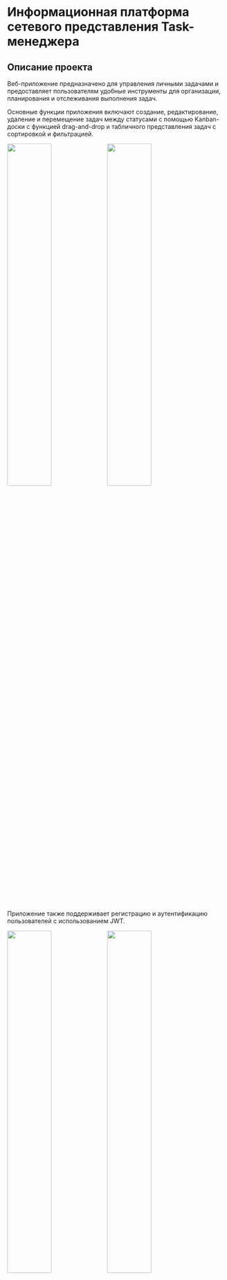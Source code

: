 # Информационная платформа сетевого представления Task-менеджера

## Описание проекта

Веб-приложение предназначено для управления личными задачами и предоставляет пользователям удобные инструменты для организации,
планирования и отслеживания выполнения задач. 

Основные функции приложения включают создание, редактирование, удаление и 
перемещение задач между статусами с помощью Kanban-доски с функцией drag-and-drop и табличного представления задач с сортировкой и фильтрацией. 

<img src="https://github.com/SergoGansta777/task-managemenent-app/assets/98104790/594983b3-97d4-46c7-b266-4c60708cb69b" width=45%>
<img src="https://github.com/SergoGansta777/task-managemenent-app/assets/98104790/205e910d-0728-4343-aa95-6520387fea5f" width=45%>

Приложение также поддерживает регистрацию и аутентификацию пользователей с использованием JWT. 

<img src="https://github.com/SergoGansta777/task-managemenent-app/assets/98104790/74a2479a-15e6-433e-a785-bbbf444fa6f8" width=45%>
<img src="https://github.com/SergoGansta777/task-managemenent-app/assets/98104790/3696586c-56e1-4bc8-91fd-d607d16313ba" width=45%>

## Демонстрация работы

![Untitled Project](https://github.com/SergoGansta777/task-managemenent-app/assets/98104790/a20a6968-1406-4ccb-b51f-780261e65ce8)

## Используемые технологии

### Backend

- PostgreSQL - объектно-реляционная система управления базами данных.
- Rust - язык программирования для системного программирования.
- Axum - асинхронный веб-фреймворк для Rust.
- Tower - набор библиотек для создания надежных и масштабируемых сервисов.
- Tokio - асинхронный runtime для языка Rust.

### Frontend
- JavaScript / TypeScript - языки программирования для веб-разработки.
- React - библиотека для построения пользовательских интерфейсов.
- Axios - HTTP клиент для браузера и Node.js.
- React Query - библиотека для управления серверным состоянием в React.
- React Hook Form - библиотека для управления формами в React.
- React Router DOM - библиотека для маршрутизации в React.
- React Table - библиотека для создания таблиц в React.
- Dnd-kit - библиотека для реализации drag-and-drop интерфейсов в React.
- Zod - библиотека для валидации и парсинга данных.
- Radix - набор низкоуровневых и доступных компонентов UI для React.
- Shadcn - набор высокоуровневых компонентов UI для React.

### Стилизация

- TailwindCSS - утилитарный CSS-фреймворк для создания адаптивного и современного дизайна.

## Структура приложения

Логическая структура системы управления задачами (Task-менеджера) представлена несколькими ключевыми компонентами: клиентская часть, серверная часть,
промежуточное ПО (middlewares), база данных и инфраструктура Docker для контейнеризации.

<img src="https://github.com/SergoGansta777/task-managemenent-app/assets/98104790/8eb9d593-c91e-472f-b72b-61f8e06ed890">

Клиентская часть отвечает за взаимодействие с пользователем, предоставляя интерфейсы Kanban-доски и табличного представления задач. 
Серверная часть обрабатывает бизнес-логику и управление данными, включая создание, чтение, обновление и удаление задач и пользователей через API, посылая HTTP-запросы.

Мигратор обеспечивает инициализацию и миграцию базы данных, поддерживая её актуальность и целостность. 

Промежуточное ПО включает аутентификацию и управление сеансами, обработку кросс-доменных запросов, сжатие данных и логирование запросов для повышения производительности и упрощения мониторинга.

База данных PostgreSQL хранит данные пользователей и задач. Серверная часть взаимодействует с ней для выполнения CRUD-операций через протокол TCP. 

Все компоненты контейнеризованы для обеспечения изоляции и консистентности среды выполнения, а Docker Compose оркестрирует контейнеры, используя внутренние сети и порты. Это упрощает управление, развертывание и масштабирование приложения.

## Выполнение приложения

Для запуска и эксплуатации приложения необходимо выполнить следующие действия:
1.	Запуск Docker-контейнеров: необходимо установить и запустить Docker на хостовой машине. Перейти в каталог проекта и выполнить команду "docker-compose up" для запуска все необходимый контейнеров;
2.	Доступ к приложению: в веб-браузере перейти по адресу хостовой машины с портом 5173, при запуске локально адрес имеет вид http://localhost:5173;
3.	Регистрация и аутентификация: на главной странице приложения можно зарегистрироваться, введя имя пользователя, email и пароль.  После успешной регистрации необходимо выполнить вход в систему;
4.	Управление задачами: после входа в систему доступен интерфейс управления задачами, где можно создавать новые задачи, редактировать существующие, изменять их статус с помощью Kanban-доски или таблицы;
5.	Завершение работы: для завершения работы с приложением необходимо закрыть вкладку в браузере. Для остановки всех контейнеров достаточно выполнить команду "docker-compose down".

